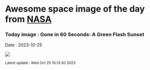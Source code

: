 
# Awesome space image of the day from [NASA](https://api.nasa.gov/)

### Today image : Gone in 60 Seconds: A Green Flash Sunset
Date : 2023-10-25

![](https://www.youtube.com/embed/J3_88eyN44w?rel=0)

<small>Latest update : Wed Oct 25 10:13:30 2023</small>
        